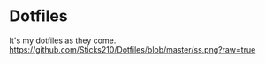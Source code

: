 # Dotfiles

It's my dotfiles as they come.
https://github.com/Sticks210/Dotfiles/blob/master/ss.png?raw=true
